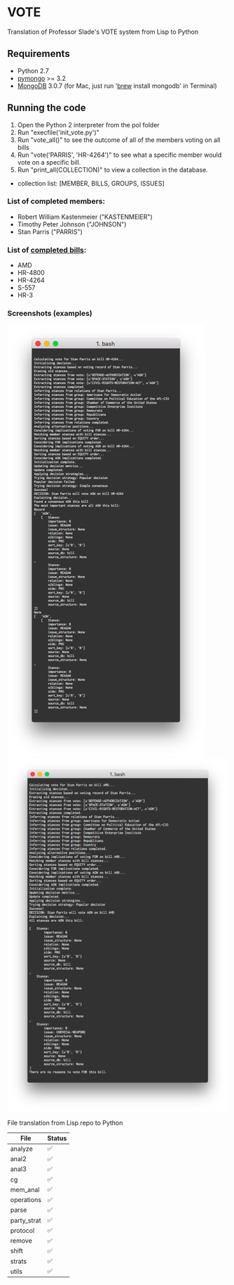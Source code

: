 # VOTE
Translation of Professor Slade's VOTE system from Lisp to Python

## Requirements

- Python 2.7
- [pymongo](http://api.mongodb.org/python/current/installation.html) >= 3.2
- [MongoDB](https://docs.mongodb.org/v3.0/installation/) 3.0.7 (for Mac, just run '[brew](http://brew.sh) install mongodb' in Terminal)

## Running the code

1. Open the Python 2 interpreter from the pol folder
2. Run "execfile('init_vote.py')"
3. Run "vote_all()" to see the outcome of all of the members voting on all bills
4. Run "vote('PARRIS', 'HR-4264')" to see what a specific member would vote on a specific bill.
5. Run "print_all(COLLECTION)" to view a collection in the database.
  - collection list: [MEMBER, BILLS, GROUPS, ISSUES] 

### List of completed members:
- Robert William Kastenmeier ("KASTENMEIER")
- Timothy Peter Johnson ("JOHNSON")
- Stan Parris ("PARRIS")

### List of [completed bills](https://github.com/WEB3-GForce/VOTE/blob/master/v1/dumps/lisp_dumps/bill.txt):
- AMD
- HR-4800
- HR-4264
- S-557
- HR-3

### Screenshots (examples)
![screenshot 1](https://raw.githubusercontent.com/WEB3-GForce/VOTE/master/v1/screenshot-1.png)
![screenshot 2](https://raw.githubusercontent.com/WEB3-GForce/VOTE/master/v1/screenshot-2.png)

File translation from Lisp repo to Python

| File | Status |
|------|--------|
|analyze|:white_check_mark:|
|anal2|:white_check_mark:|
|anal3|:white_check_mark:|
|cg|:white_check_mark:|
|mem_anal|:white_check_mark:|
|operations|:white_check_mark:|
|parse|:white_check_mark:|
|party_strat|:white_check_mark:|
|protocol|:white_check_mark:|
|remove|:white_check_mark:|
|shift|:white_check_mark:|
|strats|:white_check_mark:|
|utils|:white_check_mark:|

